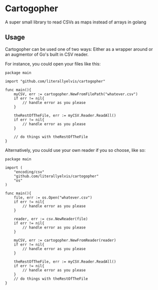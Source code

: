 # Cartogopher
A super small library to read CSVs as maps instead of arrays in golang

## Usage
Cartogopher can be used one of two ways: Either as a wrapper around or an augmentor of Go's built in CSV reader.

For instance, you could open your files like this:

    package main
    
    import "github.com/literallyelvis/cartogopher"
    
    func main(){
        myCSV, err := cartogopher.NewFromFilePath("whatever.csv")
        if err != nil{
            // handle error as you please
        }
        
        theRestOfTheFile, err := myCSV.Reader.ReadAll()
        if err != nil{
            // handle error as you please
        }
        
        // do things with theRestOfTheFile
    }

Alternatively, you could use your own reader if you so choose, like so: 

    package main
    
    import (
        "encoding/csv"
        "github.com/literallyelvis/cartogopher"
        "os"
    )
    
    func main(){
        file, err := os.Open("whatever.csv")
        if err != nil{
            // handle error as you please
        }
        
        reader, err := csv.NewReader(file)
        if err != nil{
            // handle error as you please
        }
        
        myCSV, err := cartogopher.NewFromReader(reader)
        if err != nil{
            // handle error as you please
        }
        
        theRestOfTheFile, err := myCSV.Reader.ReadAll()
        if err != nil{
            // handle error as you please
        }
        // do things with theRestOfTheFile
    }

